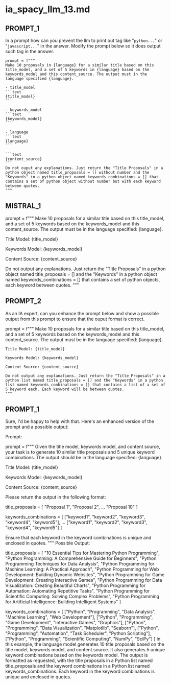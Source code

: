 # ia_spacy_llm_13.md

## PROMPT_1

In a prompt how can you prevent the llm to print out tag like  "```python...```" or  "```javascript...```" in the answer. Modify the prompt below so it does output such tag in the answer.


    prompt = f"""
    Make 10 proposals in {language} for a similar title based on this title_model, and a set of 5 keywords in {language} based on the keywords_model and this content_source. The output must in the language specified {language}.

    - title_model
    ```text
    {title_model}
    ```

    - keywords_model
    ```text
    {keywords_model}
    ```

    - language
    ```text
    {language}
    ```

    ```text
    {content_source}
    ```
    Do not ouput any explanations. Just return the "Title Proposals" in a python object named title_proposals = [] without number and the "Keywords" in a python object named keywords_combinations = [] that contains a set of python object without number but with each keyword between quotes.
    """


## MISTRAL_1


prompt = f"""
Make 10 proposals for a similar title based on this title_model, and a set of 5 keywords based on the keywords_model and this content_source. The output must be in the language specified: {language}.

Title Model: {title_model}

Keywords Model: {keywords_model}

Content Source: {content_source}

Do not output any explanations. Just return the "Title Proposals" in a python object named title_proposals = [] and the "Keywords" in a python object named keywords_combinations = [] that contains a set of python objects, each keyword between quotes.
"""


## PROMPT_2

As an IA expert, can you enhance the prompt below and show a possible output from this prompt to ensure that the ouput format is correct.

prompt = f"""
    Make 10 proposals for a similar title based on this title_model, and a set of 5 keywords based on the keywords_model and this content_source. The output must be in the language specified: {language}.

    Title Model: {title_model}

    Keywords Model: {keywords_model}

    Content Source: {content_source}

    Do not output any explanations. Just return the "Title Proposals" in a python list named title_proposals = [] and the "Keywords" in a python list named keywords_combinations = [] that contains a list of a set of 5 keyword each. Each keyword will be between quotes.
    """


## PROMPT_1

Sure, I'd be happy to help with that. Here's an enhanced version of the prompt and a possible output:

Prompt:


prompt = f"""
Given the title model, keywords model, and content source, your task is to generate 10 similar title proposals and 5 unique keyword combinations. The output should be in the language specified: {language}.

Title Model: {title_model}

Keywords Model: {keywords_model}

Content Source: {content_source}

Please return the output in the following format:

title_proposals = [
    "Proposal 1",
    "Proposal 2",
    ...
    "Proposal 10"
]

keywords_combinations = [
    ["keyword1", "keyword2", "keyword3", "keyword4", "keyword5"],
    ...
    ["keyword1", "keyword2", "keyword3", "keyword4", "keyword5"]
]

Ensure that each keyword in the keyword combinations is unique and enclosed in quotes.
"""
Possible Output:


title_proposals = [
    "10 Essential Tips for Mastering Python Programming",
    "Python Programming: A Comprehensive Guide for Beginners",
    "Python Programming Techniques for Data Analysis",
    "Python Programming for Machine Learning: A Practical Approach",
    "Python Programming for Web Development: Building Dynamic Websites",
    "Python Programming for Game Development: Creating Interactive Games",
    "Python Programming for Data Visualization: Creating Beautiful Charts",
    "Python Programming for Automation: Automating Repetitive Tasks",
    "Python Programming for Scientific Computing: Solving Complex Problems",
    "Python Programming for Artificial Intelligence: Building Intelligent Systems"
]

keywords_combinations = [
    ["Python", "Programming", "Data Analysis", "Machine Learning", "Web Development"],
    ["Python", "Programming", "Game Development", "Interactive Games", "Graphics"],
    ["Python", "Programming", "Data Visualization", "Matplotlib", "Seaborn"],
    ["Python", "Programming", "Automation", "Task Scheduler", "Python Scripting"],
    ["Python", "Programming", "Scientific Computing", "NumPy", "SciPy"]
]
In this example, the language model generates 10 title proposals based on the title model, keywords model, and content source. It also generates 5 unique keyword combinations based on the keywords model. The output is formatted as requested, with the title proposals in a Python list named title_proposals and the keyword combinations in a Python list named keywords_combinations. Each keyword in the keyword combinations is unique and enclosed in quotes.


